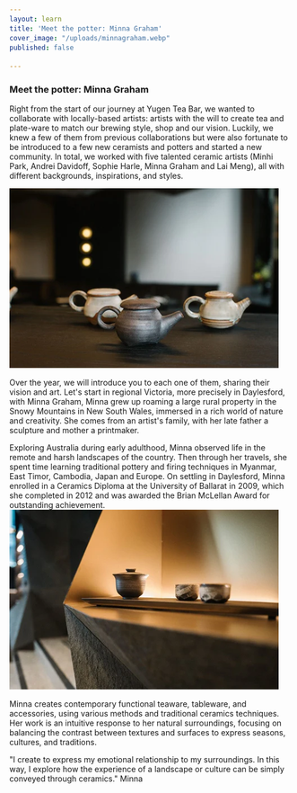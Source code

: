 ```yaml
---
layout: learn
title: 'Meet the potter: Minna Graham'
cover_image: "/uploads/minnagraham.webp"
published: false

---
```

### **Meet the potter: Minna Graham**

Right from the start of our journey at Yugen Tea Bar, we wanted to collaborate with locally-based artists: artists with the will to create tea and plate-ware to match our brewing style, shop and our vision. Luckily, we knew a few of them from previous collaborations but were also fortunate to be introduced to a few new ceramists and potters and started a new community. In total, we worked with five talented ceramic artists (Minhi Park, Andrei Davidoff, Sophie Harle, Minna Graham and Lai Meng), all with different backgrounds, inspirations, and styles.

![](/uploads/minna-graham-1st.webp)

Over the year, we will introduce you to each one of them, sharing their vision and art. Let's start in regional Victoria, more precisely in Daylesford, with Minna Graham, Minna grew up roaming a large rural property in the Snowy Mountains in New South Wales, immersed in a rich world of nature and creativity. She comes from an artist's family, with her late father a sculpture and mother a printmaker.

Exploring Australia during early adulthood, Minna observed life in the remote and harsh landscapes of the country. Then through her travels, she spent time learning traditional pottery and firing techniques in Myanmar, East Timor, Cambodia, Japan and Europe. On settling in Daylesford, Minna enrolled in a Ceramics Diploma at the University of Ballarat in 2009, which she completed in 2012 and was awarded the Brian McLellan Award for outstanding achievement.![](/uploads/minna-graham-2nd.webp)

Minna creates contemporary functional teaware, tableware, and accessories, using various methods and traditional ceramics techniques. Her work is an intuitive response to her natural surroundings, focusing on balancing the contrast between textures and surfaces to express seasons, cultures, and traditions.

"I create to express my emotional relationship to my surroundings. In this way, I explore how the experience of a landscape or culture can be simply conveyed through ceramics." Minna